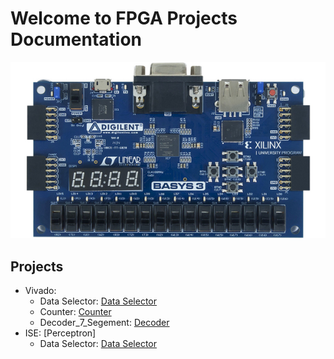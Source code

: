 # Welcome to FPGA Projects Documentation


![](/docs/img/Digilent_Basys3.jpg)


## Projects


* Vivado: 
    * Data Selector: [Data Selector](Vivdao/data_selector_verilog/data_selector.md)
    * Counter: [Counter](Vivdao/counter_verilog/counter.md)
    * Decoder_7_Segement: [Decoder](Vivdao/decoder_7_seg/decoder.md)
* ISE: [Perceptron]
    * Data Selector: [Data Selector](Vivdao/data_selector_verilog/data_selector.md)



